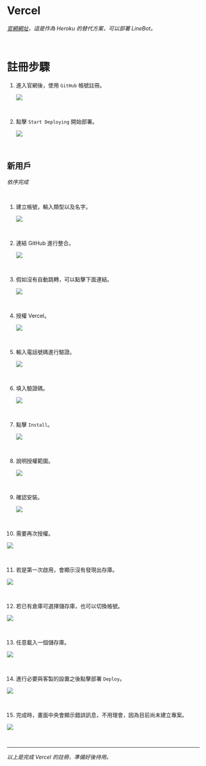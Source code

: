 # Vercel

_[官網網址](https://vercel.com/)，這是作為 Heroku 的替代方案，可以部署 LineBot。_

</br>

# 註冊步驟

1. 進入官網後，使用 `GitHub` 帳號註冊。

   ![](images/img_16.png)

<br>

2. 點擊 `Start Deploying` 開始部署。

   ![](images/img_101.png)

<br>

## 新用戶

_依序完成_

<br>

1. 建立帳號，輸入類型以及名字。

   ![](images/img_01.png)

</br>

2. 連結 GitHub 進行整合。

   ![](images/img_02.png)

</br>

3. 假如沒有自動跳轉，可以點擊下面連結。

   ![](images/img_06.png)

</br>

4. 授權 Vercel。

   ![](images/img_03.png)

</br>

5. 輸入電話號碼進行驗證。

   ![](images/img_04.png)

</br>

6. 填入驗證碼。

   ![](images/img_05.png)

</br>

7. 點擊 `Install`。

   ![](images/img_07.png)

</br>

8. 說明授權範圍。

   ![](images/img_08.png)

</br>

9. 確認安裝。

   ![](images/img_09.png)

</br>

10. 需要再次授權。

   ![](images/img_10.png)

</br>

11. 若是第一次啟用，會顯示沒有發現出存庫。

   ![](images/img_11.png)

</br>

12. 若已有倉庫可選擇儲存庫，也可以切換帳號。

   ![](images/img_12.png)

</br>

13. 任意載入一個儲存庫。

   ![](images/img_13.png)

</br>

14. 進行必要與客製的設置之後點擊部署 `Deploy`。

   ![](images/img_14.png)

</br>

15. 完成時，畫面中央會顯示錯誤訊息，不用理會，因為目前尚未建立專案。

   ![](images/img_15.png)

</br>

___

_以上是完成 Vercel 的註冊，準備好後待用。_
